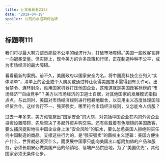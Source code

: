 ```yaml
---
title: 让我看看看2333
date: '2019-04-19'
spoiler: 片刻的水泡斯柯达牌
---
```



## 标题啊111

我们将尽最大努力谴责那些不公平的经济行为，打破市场障碍。”美国一些政客言辞一向冠冕堂皇。但实际上，现今美方的许多政策和行径，正在制造种种不公平，成为市场经济的最大障碍。

看看最新的案例。前不久，美国政府以国家安全为名，将中国高科技企业列入“实体清单”，清单上的企业或个人购买或通过转让获得美国技术需得到有关许可。出台禁令、连环封杀，动用国家机器打压他国企业，这难道就是美国政客标榜的“市场经济”“自由竞争”？美方以市场经济的卫道士自居，对其他国家的发展模式指指点点。与此同时，美国对市场经济规则进行粗暴地取舍，以实用主义态度处理国际经贸合作。这样言行不一、强买强卖，哪里符合市场经济规则，又怎能令人信服？

过去一年多来，美方动辄祭出“国家安全”的大旗，对包括中国企业在内的外资企业投资设置障碍，先后否决了多起外资并购交易。还有些戴着有色眼镜的美国政客，要么捕风捉影地往中国企业身上泼“安全风险”的脏水，要么怂恿美国人拒绝购买任何中国制造的商品。支撑这些行为的，是“强买强卖”的霸权主义逻辑：美国方便生产什么，世界就必须买什么，而发展中国家只能向美国出口低附加值的产品和服务，必须长期安心做美国产品的倾销地、低端产品供应地，为了“美国优先”，其他国家必须无条件让步。

<!-- [end](/thanks watch/) -->